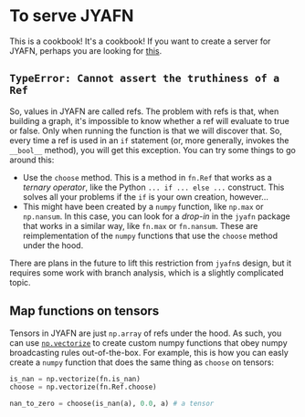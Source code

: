 # To serve JYAFN

This is a cookbook! It's a cookbook! If you want to create a server for JYAFN, perhaps you are looking for [this](./deploying-a-jyafn-in-go.md).


## `TypeError: Cannot assert the truthiness of a Ref`

So, values in JYAFN are called refs. The problem with refs is that, when building a graph, it's impossible to know whether a ref will evaluate to true or false. Only when running the function is that we will discover that. So, every time a ref is used in an `if` statement (or, more generally, invokes the `__bool__` method), you will get this exception. You can try some things to go around this:

* Use the `choose` method. This is a method in `fn.Ref` that works as a _ternary operator_, like the Python `... if ... else ...` construct. This solves all your problems if the `if` is your own creation, however...
* This might have been created by a `numpy` function, like `np.max` or `np.nansum`. In this case, you can look for a _drop-in_ in the `jyafn` package that works in a similar way, like `fn.max` or `fn.nansum`. These are reimplementation of the `numpy` functions that use the `choose` method under the hood.

There are plans in the future to lift this restriction from `jyafn`s design, but it requires some work with branch analysis, which is a slightly complicated topic.


## Map functions on tensors

Tensors in JYAFN are just `np.array` of refs under the hood. As such, you can use [`np.vectorize`](https://numpy.org/doc/stable/reference/generated/numpy.vectorize.html) to create custom numpy functions that obey numpy broadcasting rules out-of-the-box. For example, this is how you can easly create a `numpy` function that does the same thing as `choose` on tensors:
```python
is_nan = np.vectorize(fn.is_nan)
choose = np.vectorize(fn.Ref.choose)

nan_to_zero = choose(is_nan(a), 0.0, a) # a tensor
```


## 
